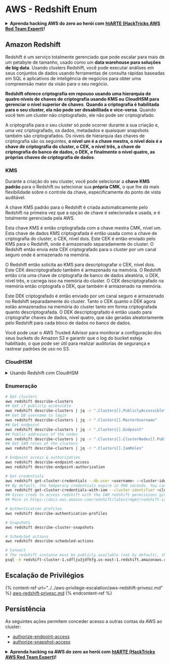 # AWS - Redshift Enum

<details>

<summary><strong>Aprenda hacking AWS do zero ao herói com</strong> <a href="https://training.hacktricks.xyz/courses/arte"><strong>htARTE (HackTricks AWS Red Team Expert)</strong></a><strong>!</strong></summary>

Outras maneiras de apoiar o HackTricks:

* Se você quiser ver sua **empresa anunciada no HackTricks** ou **baixar o HackTricks em PDF** Confira os [**PLANOS DE ASSINATURA**](https://github.com/sponsors/carlospolop)!
* Adquira o [**swag oficial PEASS & HackTricks**](https://peass.creator-spring.com)
* Descubra [**A Família PEASS**](https://opensea.io/collection/the-peass-family), nossa coleção exclusiva de [**NFTs**](https://opensea.io/collection/the-peass-family)
* **Junte-se ao** 💬 [**grupo Discord**](https://discord.gg/hRep4RUj7f) ou ao [**grupo telegram**](https://t.me/peass) ou **siga-nos** no **Twitter** 🐦 [**@hacktricks_live**](https://twitter.com/hacktricks_live)**.**
* **Compartilhe seus truques de hacking enviando PRs para o** [**HackTricks**](https://github.com/carlospolop/hacktricks) e [**HackTricks Cloud**](https://github.com/carlospolop/hacktricks-cloud) repositórios do github.

</details>

## Amazon Redshift

Redshift é um serviço totalmente gerenciado que pode escalar para mais de um petabyte de tamanho, usado como um **data warehouse para soluções de big data**. Usando clusters Redshift, você pode executar análises em seus conjuntos de dados usando ferramentas de consulta rápidas baseadas em SQL e aplicativos de inteligência de negócios para obter uma compreensão maior da visão para o seu negócio.

**Redshift oferece criptografia em repouso usando uma hierarquia de quatro níveis de chaves de criptografia usando KMS ou CloudHSM para gerenciar o nível superior de chaves**. **Quando a criptografia é habilitada para o seu cluster, ela não pode ser desabilitada e vice-versa**. Quando você tem um cluster não criptografado, ele não pode ser criptografado.

A criptografia para o seu cluster só pode ocorrer durante a sua criação e, uma vez criptografado, os dados, metadados e quaisquer snapshots também são criptografados. Os níveis de hierarquia das chaves de criptografia são os seguintes, **o nível um é a chave mestra, o nível dois é a chave de criptografia do cluster, o CEK, o nível três, a chave de criptografia do banco de dados, o DEK, e finalmente o nível quatro, as próprias chaves de criptografia de dados**.

### KMS

Durante a criação do seu cluster, você pode selecionar a **chave KMS padrão** para o Redshift ou selecionar sua **própria CMK**, o que lhe dá mais flexibilidade sobre o controle da chave, especificamente do ponto de vista auditável.

A chave KMS padrão para o Redshift é criada automaticamente pelo Redshift na primeira vez que a opção de chave é selecionada e usada, e é totalmente gerenciada pela AWS.

Esta chave KMS é então criptografada com a chave mestra CMK, nível um. Esta chave de dados KMS criptografada é então usada como a chave de criptografia do cluster, o CEK, nível dois. Este CEK é então enviado pelo KMS para o Redshift, onde é armazenado separadamente do cluster. O Redshift então envia este CEK criptografado para o cluster por um canal seguro onde é armazenado na memória.

O Redshift então solicita ao KMS para descriptografar o CEK, nível dois. Este CEK descriptografado também é armazenado na memória. O Redshift então cria uma chave de criptografia de banco de dados aleatória, o DEK, nível três, e carrega isso na memória do cluster. O CEK descriptografado na memória então criptografa o DEK, que também é armazenado na memória.

Este DEK criptografado é então enviado por um canal seguro e armazenado no Redshift separadamente do cluster. Tanto o CEK quanto o DEK agora estão armazenados na memória do cluster tanto em forma criptografada quanto descriptografada. O DEK descriptografado é então usado para criptografar chaves de dados, nível quatro, que são geradas aleatoriamente pelo Redshift para cada bloco de dados no banco de dados.

Você pode usar o AWS Trusted Advisor para monitorar a configuração dos seus buckets do Amazon S3 e garantir que o log do bucket esteja habilitado, o que pode ser útil para realizar auditorias de segurança e rastrear padrões de uso no S3.

### CloudHSM

<details>

<summary>Usando Redshift com CloudHSM</summary>

Ao trabalhar com o CloudHSM para realizar sua criptografia, primeiro você deve configurar uma conexão confiável entre seu cliente HSM e o Redshift enquanto usa certificados de cliente e servidor.

Essa conexão é necessária para fornecer comunicações seguras, permitindo que as chaves de criptografia sejam enviadas entre seu cliente HSM e seus clusters Redshift. Usando um par de chaves privada e pública geradas aleatoriamente, o Redshift cria um certificado de cliente público, que é criptografado e armazenado pelo Redshift. Isso deve ser baixado e registrado em seu cliente HSM e atribuído à partição HSM correta.

Você deve então configurar o Redshift com os seguintes detalhes do seu cliente HSM: o endereço IP do HSM, o nome da partição HSM, a senha da partição HSM e o certificado público do servidor HSM, que é criptografado pelo CloudHSM usando uma chave mestra interna. Uma vez que essas informações tenham sido fornecidas, o Redshift confirmará e verificará que pode se conectar e acessar a partição de desenvolvimento.

Se suas políticas de segurança internas ou controles de governança ditarem que você deve aplicar rotação de chaves, então isso é possível com o Redshift, permitindo que você rotacione chaves de criptografia para clusters criptografados, no entanto, você precisa estar ciente de que durante o processo de rotação de chaves, ele tornará um cluster indisponível por um período muito curto de tempo, então é melhor apenas rotacionar chaves conforme necessário, ou se você sentir que elas podem ter sido comprometidas.

Durante a rotação, o Redshift irá rotacionar o CEK para o seu cluster e para quaisquer backups desse cluster. Ele irá rotacionar um DEK para o cluster, mas não é possível rotacionar um DEK para os snapshots armazenados no S3 que foram criptografados usando o DEK. Ele colocará o cluster em um estado de 'rotating keys' até que o processo seja concluído, momento em que o status retornará para 'available'.

</details>

### Enumeração
```bash
# Get clusters
aws redshift describe-clusters
## Get if publicly accessible
aws redshift describe-clusters | jq -r ".Clusters[].PubliclyAccessible"
## Get DB username to login
aws redshift describe-clusters | jq -r ".Clusters[].MasterUsername"
## Get endpoint
aws redshift describe-clusters | jq -r ".Clusters[].Endpoint"
## Public addresses of the nodes
aws redshift describe-clusters | jq -r ".Clusters[].ClusterNodes[].PublicIPAddress"
## Get IAM roles of the clusters
aws redshift describe-clusters | jq -r ".Clusters[].IamRoles"

# Endpoint access & authorization
aws redshift describe-endpoint-access
aws redshift describe-endpoint-authorization

# Get credentials
aws redshift get-cluster-credentials --db-user <username> --cluster-identifier <cluster-id>
## By default, the temporary credentials expire in 900 seconds. You can optionally specify a duration between 900 seconds (15 minutes) and 3600 seconds (60 minutes).
aws redshift get-cluster-credentials-with-iam --cluster-identifier <cluster-id>
## Gives creds to access redshift with the IAM redshift permissions given to the current AWS account
## More in https://docs.aws.amazon.com/redshift/latest/mgmt/redshift-iam-access-control-identity-based.html

# Authentication profiles
aws redshift describe-authentication-profiles

# Snapshots
aws redshift describe-cluster-snapshots

# Scheduled actions
aws redshift describe-scheduled-actions

# Connect
# The redshift instance must be publicly available (not by default), the sg need to allow inbounds connections to the port and you need creds
psql -h redshift-cluster-1.sdflju3jdfkfg.us-east-1.redshift.amazonaws.com -U admin -d dev -p 5439
```
## Escalação de Privilégios

{% content-ref url="../../aws-privilege-escalation/aws-redshift-privesc.md" %}
[aws-redshift-privesc.md](../../aws-privilege-escalation/aws-redshift-privesc.md)
{% endcontent-ref %}

## Persistência

As seguintes ações permitem conceder acesso a outras contas da AWS ao cluster:

* [authorize-endpoint-access](https://docs.aws.amazon.com/cli/latest/reference/redshift/authorize-endpoint-access.html)
* [authorize-snapshot-access](https://docs.aws.amazon.com/cli/latest/reference/redshift/authorize-snapshot-access.html)

<details>

<summary><strong>Aprenda hacking na AWS do zero ao herói com</strong> <a href="https://training.hacktricks.xyz/courses/arte"><strong>htARTE (HackTricks AWS Red Team Expert)</strong></a><strong>!</strong></summary>

Outras formas de apoiar o HackTricks:

* Se você deseja ver sua **empresa anunciada no HackTricks** ou **baixar o HackTricks em PDF**, verifique os [**PLANOS DE ASSINATURA**](https://github.com/sponsors/carlospolop)!
* Adquira o [**swag oficial PEASS & HackTricks**](https://peass.creator-spring.com)
* Descubra [**A Família PEASS**](https://opensea.io/collection/the-peass-family), nossa coleção exclusiva de [**NFTs**](https://opensea.io/collection/the-peass-family)
* **Junte-se ao** 💬 [**grupo Discord**](https://discord.gg/hRep4RUj7f) ou ao [**grupo telegram**](https://t.me/peass) ou **siga-nos** no **Twitter** 🐦 [**@hacktricks_live**](https://twitter.com/hacktricks_live)**.**
* **Compartilhe seus truques de hacking enviando PRs para os repositórios** [**HackTricks**](https://github.com/carlospolop/hacktricks) e [**HackTricks Cloud**](https://github.com/carlospolop/hacktricks-cloud).

</details>
